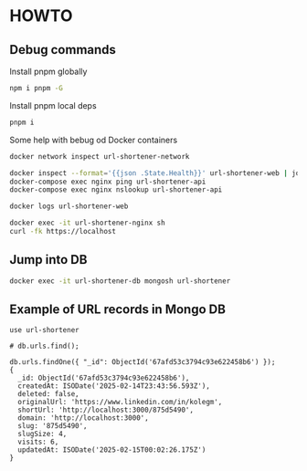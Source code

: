 # HOWTO

## Debug commands

Install pnpm globally

```sh
npm i pnpm -G
```

Install pnpm local deps

```sh
pnpm i
```

Some help with bebug od Docker containers

```sh
docker network inspect url-shortener-network

docker inspect --format='{{json .State.Health}}' url-shortener-web | jq
docker-compose exec nginx ping url-shortener-api
docker-compose exec nginx nslookup url-shortener-api

docker logs url-shortener-web

docker exec -it url-shortener-nginx sh
curl -fk https://localhost

```

## Jump into DB

```sh
docker exec -it url-shortener-db mongosh url-shortener
```

## Example of URL records in Mongo DB

  ```mongosh
  use url-shortener

  # db.urls.find();

  db.urls.findOne({ "_id": ObjectId('67afd53c3794c93e622458b6') });
  {
    _id: ObjectId('67afd53c3794c93e622458b6'),
    createdAt: ISODate('2025-02-14T23:43:56.593Z'),
    deleted: false,
    originalUrl: 'https://www.linkedin.com/in/kolegm',
    shortUrl: 'http://localhost:3000/875d5490',
    domain: 'http://localhost:3000',
    slug: '875d5490',
    slugSize: 4,
    visits: 6,
    updatedAt: ISODate('2025-02-15T00:02:26.175Z')
  }
  ```
